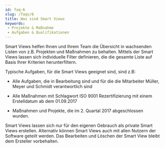 ```yaml
---
id: faq-6
slug: /faqs/6
title: Was sind Smart Views
keywords:
 - Projekte & Maßnahme
 - Aufgaben & Qualifikationen
---
```

Smart Views helfen Ihnen und Ihrem Team die Übersicht in wachsenden Listen von z.B. Projekten und Maßnahmen zu behalten. Mittels der Smart Views lassen sich individuelle Filter definieren, die die gesamte Liste auf Basis Ihrer Kriterien herunterfiltern.

Typische Aufgaben, für die Smart Views geeignet sind, sind z.B:

*   Alle Aufgaben, die in Bearbeitung sind und für die die Mitarbeiter Müller, Meyer und Schmidt verantwortlich sind

*   Alle Maßnahmen mit Schlagwort ISO 9001 Rezertifizierung mit einem Erstelldatum ab dem 01.09.2017

*   Maßnahmen und Projekte, die im 2. Quartal 2017 abgeschlossen wurden.

Smart Views lassen sich nur für den eigenen Gebrauch als private Smart Views erstellen. Alternativ können Smart Views auch mit allen Nutzern der Software geteilt werden. Das Bearbeiten und Löschen der Smart View bleibt dem Ersteller vorbehalten.